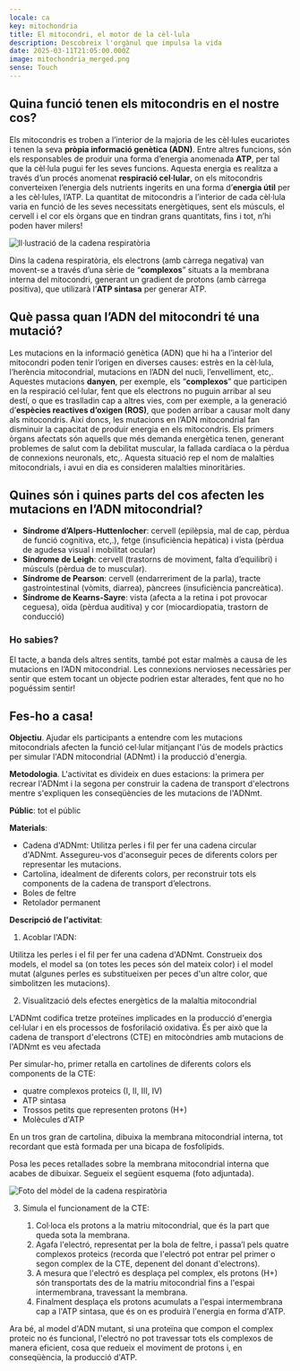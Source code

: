 ```yaml
---
locale: ca
key: mitochondria
title: El mitocondri, el motor de la cèl·lula
description: Descobreix l'orgànul que impulsa la vida
date: 2025-03-11T21:05:00.000Z
image: mitochondria_merged.png
sense: Touch
---
```

## Quina funció tenen els mitocondris en el nostre cos?

Els mitocondris es troben a l’interior de la majoria de les cèl·lules eucariotes i tenen la seva **pròpia informació genètica (ADN)**. Entre altres funcions, són els responsables de produir una forma d’energia anomenada **ATP**, per tal que la cèl·lula pugui fer les seves funcions. Aquesta energia es realitza a través d’un procés anomenat **respiració cel·lular**, on els mitocondris converteixen l’energia dels nutrients ingerits en una forma d’**energia útil** per a les cèl·lules, l’ATP.
La quantitat de mitocondris a l’interior de cada cèl·lula varia en funció de les seves necessitats energètiques, sent els músculs, el cervell i el cor els òrgans que en tindran grans quantitats, fins i tot, n’hi poden haver milers!

![Il·lustració de la cadena respiratòria](/decap_assets/etc.png)

Dins la cadena respiratòria, els electrons (amb càrrega negativa) van movent-se a través d’una sèrie de “**complexos**” situats a la membrana interna del mitocondri, generant un gradient de protons (amb càrrega positiva), que utilizarà l’**ATP sintasa** per generar ATP.

## Què passa quan l’ADN del mitocondri té una mutació?

Les mutacions en la informació genètica (ADN) que hi ha a l’interior del mitocondri poden tenir l’origen en diverses causes: estrès en la cèl·lula, l’herència mitocondrial, mutacions en l’ADN del nucli, l’envelliment, etc,. Aquestes mutacions **danyen**, per exemple, els “**complexos**” que participen en la respiració cel·lular, fent que els electrons no puguin arribar al seu destí, o que es traslladin cap a altres vies, com per exemple, a la generació d’**espècies reactives d’oxigen (ROS)**, que poden arribar a causar molt dany als mitocondris.
Així doncs, les mutacions en l’ADN mitocondrial fan disminuir la capacitat de produir energia en els mitocondris. Els primers òrgans afectats són aquells que més demanda energètica tenen, generant problemes de salut com la debilitat muscular, la fallada cardíaca o la pèrdua de connexions neuronals, etc,. Aquesta situació rep el nom de malalties mitocondrials, i avui en dia es consideren malalties minoritàries.

## Quines són i quines parts del cos afecten les mutacions en l’ADN mitocondrial?

* **Síndrome d’Alpers-Huttenlocher**: cervell (epilèpsia, mal de cap, pèrdua de funció cognitiva, etc,.), fetge (insuficiència hepàtica) i vista (pèrdua de agudesa visual i mobilitat ocular)
* **Síndrome de Leigh**: cervell (trastorns de moviment, falta d’equilibri) i músculs (pèrdua de to muscular).
* **Síndrome de Pearson**: cervell (endarreriment de la parla), tracte gastrointestinal (vòmits, diarrea), pàncrees (insuficiència pancreàtica).
* **Síndrome de Kearns-Sayre**: vista (afecta a la retina i pot provocar ceguesa), oïda (pèrdua auditiva) y cor (miocardiopatia, trastorn de conducció)

### Ho sabies?

El tacte, a banda dels altres sentits, també pot estar malmès a causa de les mutacions en l’ADN mitocondrial. Les
connexions nervioses necessàries per sentir que estem tocant un objecte podrien estar alterades, fent que no ho poguéssim sentir!

## Fes-ho a casa!

**Objectiu**. Ajudar els participants a entendre com les mutacions mitocondrials afecten la funció cel·lular mitjançant l'ús de models pràctics per simular l'ADN mitocondrial (ADNmt) i la producció d'energia.

**Metodologia**. L'activitat es divideix en dues estacions: la primera per recrear l'ADNmt i la segona per construir la cadena de transport d'electrons mentre s'expliquen les conseqüències de les mutacions de l'ADNmt.

**Públic**: tot el públic

**Materials**:

* Cadena d'ADNmt: Utilitza perles i fil per fer una cadena circular d'ADNmt. Assegureu-vos d'aconseguir peces de diferents colors per representar les mutacions.
* Cartolina, idealment de diferents colors, per reconstruir tots els components de la cadena de transport d’electrons.
* Boles de feltre
* Retolador permanent

**Descripció de l'activitat**:

1. Acoblar l'ADN:

Utilitza les perles i el fil per fer una cadena d'ADNmt. Construeix dos models, el model sa (on totes les peces són del mateix color) i el model mutat (algunes perles es substitueixen per peces d'un altre color, que simbolitzen les mutacions).

2. Visualització dels efectes energètics de la malaltia mitocondrial

L'ADNmt codifica tretze proteïnes implicades en la producció d'energia cel·lular i en els processos de fosforilació oxidativa. És per això que la cadena de transport d'electrons (CTE) en mitocòndries amb mutacions de l'ADNmt es veu afectada

Per simular-ho, primer retalla en cartolines de diferents colors els components de la CTE:

* quatre complexos proteics (I, II, III, IV)
* ATP sintasa
* Trossos petits que representen protons (H+)
* Molècules d'ATP

En un tros gran de cartolina, dibuixa la membrana mitocondrial interna, tot recordant que està formada per una bicapa de fosfolípids.

Posa les peces retallades sobre la membrana mitocondrial interna que acabes de dibuixar. Segueix el següent esquema (foto adjuntada).

![Foto del mòdel de la cadena respiratòria](/decap_assets/etc_activity.jpg)

3. Simula el funcionament de la CTE:

   1. Col·loca els protons a la matriu mitocondrial, que és la part que queda sota la membrana.
   2. Agafa l'electró, representat per la bola de feltre, i passa’l pels quatre complexos proteics (recorda que l'electró pot entrar pel primer o segon complex de la CTE, depenent del donant d'electrons).
   3. A mesura que l'electró es desplaça pel complex, els protons (H+) són transportats des de la matriu mitocondrial fins a l'espai intermembrana, travessant la membrana.
   4. Finalment desplaça els protons acumulats a l'espai intermembrana cap a l'ATP sintasa, que és on es produirà l'energia en forma d'ATP.

Ara bé, al model d'ADN mutant, si una proteïna que compon el complex proteic no és funcional, l'electró no pot travessar tots els complexos de manera eficient, cosa que redueix el moviment de protons i, en conseqüència, la producció d'ATP.
